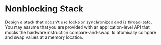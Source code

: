 # Nonblocking Stack

Design a stack that doesn’t use locks or synchronized and is thread-safe. You may assume that you are provided with an application-level API that mocks the hardware instruction compare-and-swap, to atomically compare and swap values at a memory location.
